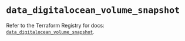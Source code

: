 # `data_digitalocean_volume_snapshot`

Refer to the Terraform Registry for docs: [`data_digitalocean_volume_snapshot`](https://registry.terraform.io/providers/digitalocean/digitalocean/2.42.0/docs/data-sources/volume_snapshot).
